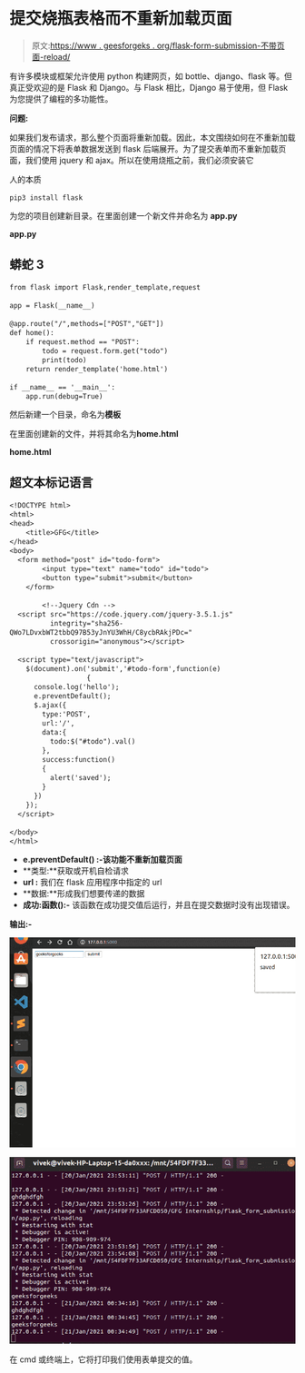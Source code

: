 # 提交烧瓶表格而不重新加载页面

> 原文:[https://www . geesforgeks . org/flask-form-submission-不带页面-reload/](https://www.geeksforgeeks.org/flask-form-submission-without-page-reload/)

有许多模块或框架允许使用 python 构建网页，如 bottle、django、flask 等。但真正受欢迎的是 Flask 和 Django。与 Flask 相比，Django 易于使用，但 Flask 为您提供了编程的多功能性。

**问题:**

如果我们发布请求，那么整个页面将重新加载。因此，本文围绕如何在不重新加载页面的情况下将表单数据发送到 flask 后端展开。为了提交表单而不重新加载页面，我们使用 jquery 和 ajax。所以在使用烧瓶之前，我们必须安装它

人的本质

```
pip3 install flask
```

为您的项目创建新目录。在里面创建一个新文件并命名为 **app.py**

**app.py**

## 蟒蛇 3

```
from flask import Flask,render_template,request

app = Flask(__name__)

@app.route("/",methods=["POST","GET"])
def home():
    if request.method == "POST":
        todo = request.form.get("todo")
        print(todo)
    return render_template('home.html')

if __name__ == '__main__':
    app.run(debug=True)

```

然后新建一个目录，命名为**模板**

在里面创建新的文件，并将其命名为**home.html**

**home.html**

## 超文本标记语言

```
<!DOCTYPE html>
<html>
<head>
    <title>GFG</title>
</head>
<body>
  <form method="post" id="todo-form">
        <input type="text" name="todo" id="todo">
        <button type="submit">submit</button>
    </form>

        <!--Jquery Cdn -->
  <script src="https://code.jquery.com/jquery-3.5.1.js"
          integrity="sha256-QWo7LDvxbWT2tbbQ97B53yJnYU3WhH/C8ycbRAkjPDc="
          crossorigin="anonymous"></script>

  <script type="text/javascript">
    $(document).on('submit','#todo-form',function(e)
                   {
      console.log('hello');
      e.preventDefault();
      $.ajax({
        type:'POST',
        url:'/',
        data:{
          todo:$("#todo").val()
        },
        success:function()
        {
          alert('saved');
        }
      })
    });
  </script>

</body>
</html>
```

*   **e.preventDefault() :-该功能不重新加载页面**
*   **类型:**获取或开机自检请求
*   **url :** 我们在 flask 应用程序中指定的 url
*   **数据:**形成我们想要传递的数据
*   **成功:函数():-** 该函数在成功提交值后运行，并且在提交数据时没有出现错误。

**输出:-**

![](img/dd8e53a10615f534ab89f56cbf097feb.png)

![](img/c1fce8bd716e05e5a4f37411cb7f28df.png)

在 cmd 或终端上，它将打印我们使用表单提交的值。